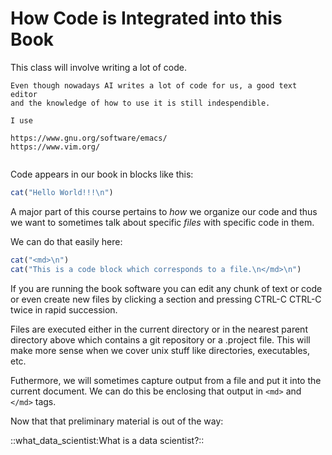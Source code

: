 How Code is Integrated into this Book
=====================================

This class will involve writing a lot of code.

```sidebar
Even though nowadays AI writes a lot of code for us, a good text editor
and the knowledge of how to use it is still indespendible.

I use

https://www.gnu.org/software/emacs/
https://www.vim.org/


```

Code appears in our book in blocks like this:

```r 
cat("Hello World!!!\n")

```
A major part of this course pertains to _how_ we organize our code and thus
we want to sometimes talk about specific _files_ with specific code in them.

We can do that easily here:

```r file=example.R
cat("<md>\n")
cat("This is a code block which corresponds to a file.\n</md>\n")

```
If you are running the book software you can edit any chunk of text or code
or even create new files by clicking a section and pressing CTRL-C CTRL-C twice
in rapid succession. 

Files are executed either in the current directory or in the nearest parent 
directory above which contains a git repository or a .project file. This
will make more sense when we cover unix stuff like directories, executables, etc.

Futhermore, we will sometimes capture output from a file and put it into the
current document. We can do this be enclosing that output in `<md>` and `</md>`
tags.

Now that that preliminary material is out of the way:

::what_data_scientist:What is a data scientist?::
